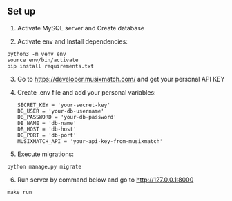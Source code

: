 ## Set up ##
1) Activate MySQL server and Create database

2) Activate env and Install dependencies:
```
python3 -m venv env
source env/bin/activate
pip install requirements.txt
```

3) Go to https://developer.musixmatch.com/ and get your personal API KEY

4) Create .env file and add your personal variables:
    ```
    SECRET_KEY = 'your-secret-key'
    DB_USER = 'your-db-username'
    DB_PASSWORD = 'your-db-password'
    DB_NAME = 'db-name'
    DB_HOST = 'db-host'
    DB_PORT = 'db-port'
    MUSIXMATCH_API = 'your-api-key-from-musixmatch'
    ```

5) Execute migrations:
```
python manage.py migrate
```

6) Run server by command below and go to http://127.0.0.1:8000
```
make run
```
